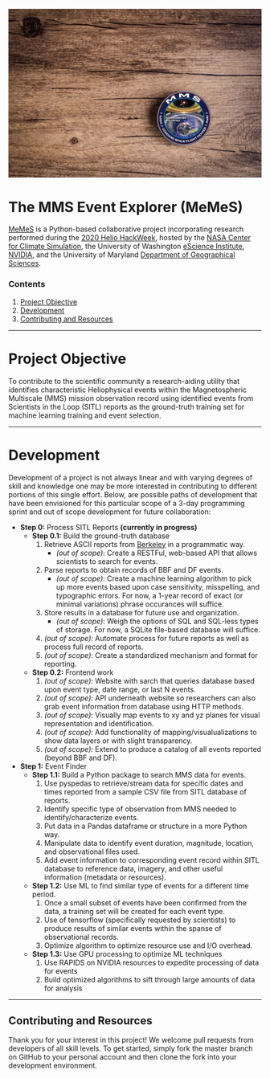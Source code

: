 ![memes_logo](docs/docs/img/logo.jpg)

# The MMS Event Explorer (MeMeS)

[MeMeS](https://heliohackweek.github.io/mms_data_hunt/) is a Python-based collaborative project incorporating research performed during the [2020 Helio HackWeek](https://heliohackweek.github.io/), hosted by the [NASA Center for Climate Simulation](https://www.nccs.nasa.gov/), the University of Washington [eScience Institute](https://geog.umd.edu/), [NVIDIA](https://www.nvidia.com/), and the University of Maryland [Department of Geographical Sciences](https://geog.umd.edu/).

### Contents

1. [Project Objective](#project-objective)
2. [Development](#development)
3. [Contributing and Resources](#contributing-and-resources)

<!--
2. Information/Contact/Resources
3. Use
4. Development
    - Step 0:
    - Step 1:
4. Contributing
-->

---

# Project Objective

To contribute to the scientific community a research-aiding utility that identifies characteristic Heliophysical events within the Magnetospheric Multiscale (MMS) mission observation record using identified events from Scientists in the Loop (SITL) reports as the ground-truth training set for machine learning training and event selection.

---

# Development

Development of a project is not always linear and with varying degrees of skill and knowledge one may be more interested in contributing to different portions of this single effort. Below, are possible paths of development that have been envisioned for this particular scope of a 3-day programming sprint and out of scope development for future collaboration:

- __Step 0:__ Process SITL Reports __(currently in progress)__
  - __Step 0.1:__ Build the ground-truth database
    1. Retrieve ASCII reports from [Berkeley](https://www.ssl.berkeley.edu/~moka/eva/sitl_report.html) in a programmatic way.
        - _(out of scope)_: Create a RESTFul, web-based API that allows scientists to search for events.
    2. Parse reports to obtain records of BBF and DF events.
        - _(out of scope)_: Create a machine learning algorithm to pick up more events based upon case sensitivity, misspelling, and typographic errors. For now, a 1-year record of exact (or minimal variations) phrase occurances will suffice.
    3. Store results in a database for future use and organization.
        - _(out of scope)_: Weigh the options of SQL and SQL-less types of storage. For now, a SQLite file-based database will suffice.
    4. _(out of scope)_: Automate process for future reports as well as process full record of reports.
    5. _(out of scope)_: Create a standardized mechanism and format for reporting.
  - __Step 0.2:__ Frontend work
    1. _(out of scope):_ Website with sarch that queries database based upon event type, date range, or last N events.
    2. _(out of scope):_ API underneath website so researchers can also grab event information from database using HTTP methods.
    3. _(out of scope):_ Visually map events to xy and yz planes for visual representation and identification.
    4. _(out of scope):_ Add functionality of mapping/visualualizations to show data layers or with slight transparency.
    5. _(out of scope):_ Extend to produce a catalog of all events reported (beyond BBF and DF).
- __Step 1:__ Event Finder
  - __Step 1.1:__ Build a Python package to search MMS data for events.
    1. Use pyspedas to retrieve/stream data for specific dates and times reported from a sample CSV file from SITL database of reports.
    2. Identify specific type of observation from MMS needed to identify/characterize events.
    3. Put data in a Pandas dataframe or structure in a more Python way.
    4. Manipulate data to identify event duration, magnitude, location, and observational files used.
    5. Add event information to corresponding event record within SITL database to reference data, imagery, and other useful information (metadata or resources).
  - __Step 1.2:__ Use ML to find similar type of events for a different time period.
    1. Once a small subset of events have been confirmed from the data, a training set will be created for each event type.
    2. Use of tensorflow (specifically requested by scientists) to produce results of similar events within the spanse of observational records.
    3. Optimize algorithm to optimize resource use and I/O overhead.
  - __Step 1.3:__ Use GPU processing to optimize ML techniques
    1. Use RAPIDS on NVIDIA resources to expedite processing of data for events
    2. Build optimized algorithms to sift through large amounts of data for analysis

---

## Contributing and Resources

Thank you for your interest in this project! We welcome pull requests from developers of all skill levels. To get started, simply fork the master branch on GitHub to your personal account and then clone the fork into your development environment.

<!--
https://github.com/AstroHackWeek/pr_review_tutorial
https://github.com/AstroHackWeek/AstroHackWeek2019/wiki/Cloud-Resources-for-Deep-Learning-(GPUs)
https://github.com/AstroHackWeek/AstroHackWeek2019/wiki/Advice-for-Teachers
https://github.com/AstroHackWeek/AstroHackWeek2019/wiki
https://github.com/AstroHackWeek/AstroHackWeek2019/tree/master/day2_software
https://github.com/AstroHackWeek/AstroHackWeek2019/wiki/The-Hacker's-Guide-to-Hacking
https://github.com/AstroHackWeek/AstroHackWeek2019/wiki/Software-Stack
https://github.com/AstroHackWeek/AstroHackWeek2019/wiki/Hacking-Central
https://github.com/AstroHackWeek/AstroHackWeek2019/wiki/Hack-Template
https://github.com/AstroHackWeek/AstroHackWeek2019/wiki/Detailed-Schedule
https://github.com/AstroHackWeek/AstroHackWeek2019/wiki/Breakouts
https://github.com/AstroHackWeek/AstroHackWeek2019/wiki/Advice-for-Teachers
https://github.com/AstroHackWeek/AstroHackWeek2019
https://github.com/AstroHackWeek
-->
